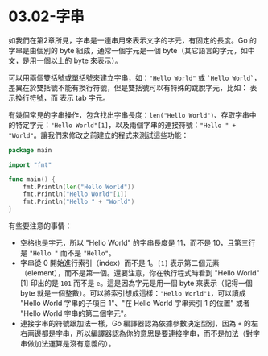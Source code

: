# 03.02-字串



如我們在第2章所見，字串是一連串用來表示文字的字元，有固定的長度。Go 的字串是由個別的 byte 組成，通常一個字元是一個 byte（其它語言的字元，如中文，是用一個以上的 byte 來表示）。

可以用兩個雙括號或單括號來建立字串，如：`"Hello World"` 或 `` `Hello World` ``，差異在於雙括號不能有換行符號，但是雙括號可以有特殊的跳脫字元，比如： 表示換行符號，而  表示 tab 字元。

有幾個常見的字串操作，包含找出字串長度：`len("Hello World")`、存取字串中的特定字元：`"Hello World"[1]`，以及兩個字串的連接符號：`"Hello " + "World"`。讓我們來修改之前建立的程式來測試這些功能：

```go
package main

import "fmt"

func main() {
    fmt.Println(len("Hello World"))
    fmt.Println("Hello World"[1])
    fmt.Println("Hello " + "World")
}
```

有些要注意的事情：

* 空格也是字元，所以 "Hello World" 的字串長度是 11，而不是 10，且第三行是 `"Hello "` 而不是 `"Hello"`。
* 字串從 0 開始進行索引（index）而不是 1。`[1]` 表示第二個元素（element），而不是第一個。還要注意，你在執行程式時看到 "Hello World"\[1] 印出的是 `101` 而不是 `e`。這是因為字元是用一個 byte 來表示（記得一個 byte 就是一個整數）。可以將索引想成這樣：`"Hello World"1`，可以讀成 "Hello World 字串的子項目 1"、"在 Hello World 字串索引 1 的位置" 或者 "Hello World 字串的第二個字元"。
* 連接字串的符號跟加法一樣，Go 編譯器認為依據參數決定型別，因為 `+` 的左右兩邊都是字串，所以編譯器認為你的意思是要連接字串，而不是加法（對字串做加法運算是沒有意義的）。
